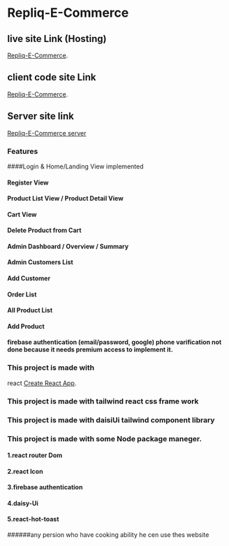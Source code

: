 # Repliq-E-Commerce

## live site Link (Hosting)

[Repliq-E-Commerce](https://repliq-e-commerce.web.app/).

## client code site Link

[Repliq-E-Commerce](https://github.com/mahmudur987/repliq-e-commerce).

## Server site link

[Repliq-E-Commerce server](https://github.com/mahmudur987/repliq-e-commerce-server)

### Features

####Login & Home/Landing View implemented

#### Register View

#### Product List View / Product Detail View

#### Cart View

#### Delete Product from Cart

#### Admin Dashboard / Overview / Summary

#### Admin Customers List

#### Add Customer

#### Order List

#### All Product List

#### Add Product

#### firebase authentication (email/password, google) phone varification not done because it needs premium access to implement it.

### This project is made with

react [Create React App](https://github.com/facebook/create-react-app).

### This project is made with tailwind react css frame work

### This project is made with daisiUi tailwind component library

### This project is made with some Node package maneger.

#### 1.react router Dom

#### 2.react Icon

#### 3.firebase authentication

#### 4.daisy-Ui

#### 5.react-hot-toast

######any persion who have cooking ability he cen use thes website
